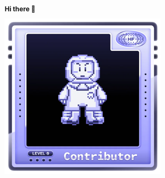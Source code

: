 ## Hi there 👋
[![Hacktoberfest 2025: Level 0 Registered](./lvl0-human.webp)](https://www.holopin.io/hacktoberfest2025/userbadge/cmg7akgt6000el204k6bvlr9x)
<!--
**crlian/crlian** is a ✨ _special_ ✨ repository because its `README.md` (this file) appears on your GitHub profile.

Here are some ideas to get you started:

- 🔭 I’m currently working on ...
- 🌱 I’m currently learning ...
- 👯 I’m looking to collaborate on ...
- 🤔 I’m looking for help with ...
- 💬 Ask me about ...
- 📫 How to reach me: ...
- 😄 Pronouns: ...
- ⚡ Fun fact: ...
-->
